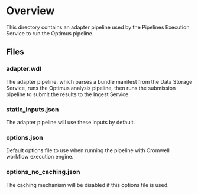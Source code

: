 # Overview

This directory contains an adapter pipeline used by the Pipelines Execution Service to run the Optimus pipeline.

## Files

### adapter.wdl

The adapter pipeline, which parses a bundle manifest from the Data Storage Service, runs the Optimus analysis pipeline, then runs the submission pipeline to submit the results to the Ingest Service.

### static_inputs.json

The adapter pipeline will use these inputs by default.

### options.json

Default options file to use when running the pipeline with Cromwell workflow execution engine.

### options_no_caching.json

The caching mechanism will be disabled if this options file is used.
